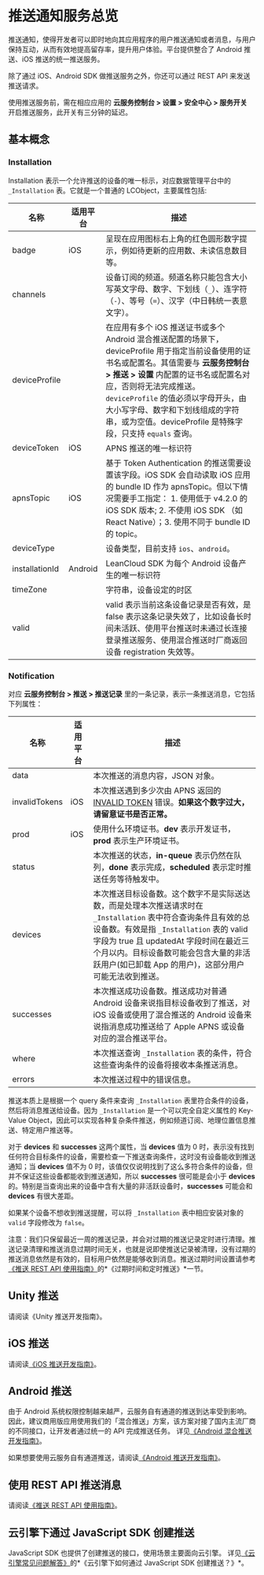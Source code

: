 # 推送通知服务总览

推送通知，使得开发者可以即时地向其应用程序的用户推送通知或者消息，与用户保持互动，从而有效地提高留存率，提升用户体验。平台提供整合了 Android 推送、iOS 推送的统一推送服务。

除了通过 iOS、Android SDK 做推送服务之外，你还可以通过 REST API 来发送推送请求。

使用推送服务前，需在相应应用的 **云服务控制台 > 设置 > 安全中心 > 服务开关** 开启推送服务，此开关有三分钟的延迟。

## 基本概念

### Installation

Installation 表示一个允许推送的设备的唯一标示，对应数据管理平台中的 `_Installation` 表。它就是一个普通的 LCObject，主要属性包括:

名称|适用平台|描述
---|---|---
badge|iOS|呈现在应用图标右上角的红色圆形数字提示，例如待更新的应用数、未读信息数目等。
channels| |设备订阅的频道。频道名称只能包含大小写英文字母、数字、下划线（`_`）、连字符（`-`）、等号（`=`）、汉字（中日韩统一表意文字）。
deviceProfile||在应用有多个 iOS 推送证书或多个 Android 混合推送配置的场景下，deviceProfile 用于指定当前设备使用的证书名或配置名。其值需要与 **云服务控制台 > 推送 > 设置** 内配置的证书名或配置名对应，否则将无法完成推送。`deviceProfile` 的值必须以字母开头，由大小写字母、数字和下划线组成的字符串，或为空值。deviceProfile 是特殊字段，只支持 `equals` 查询。 
deviceToken|iOS|APNS 推送的唯一标识符
apnsTopic|iOS|基于 Token Authentication 的推送需要设置该字段。iOS SDK 会自动读取 iOS 应用的 bundle ID 作为 apnsTopic。但以下情况需要手工指定： 1. 使用低于 v4.2.0 的 iOS SDK 版本; 2. 不使用 iOS SDK （如 React Native）；3. 使用不同于 bundle ID 的 topic。
deviceType| |设备类型，目前支持 `ios`、`android`。
installationId|Android|LeanCloud SDK 为每个 Android 设备产生的唯一标识符
timeZone| |字符串，设备设定的时区
valid| |valid 表示当前这条设备记录是否有效，是 false 表示这条记录失效了，比如设备长时间未活跃、使用平台推送时未通过长连接登录推送服务、使用混合推送时厂商返回设备 registration 失效等。

### Notification

对应 **云服务控制台 > 推送 > 推送记录** 里的一条记录，表示一条推送消息，它包括下列属性：

名称|适用平台|描述
---|---|---
data| |本次推送的消息内容，JSON 对象。
invalidTokens|iOS|本次推送遇到多少次由 APNS 返回的 [INVALID TOKEN](https://developer.apple.com/library/mac/technotes/tn2265/_index.html#//apple_ref/doc/uid/DTS40010376-CH1-TNTAG32) 错误。**如果这个数字过大，请留意证书是否正常。**
prod|iOS|使用什么环境证书。**dev** 表示开发证书，**prod** 表示生产环境证书。
status| |本次推送的状态，**in-queue** 表示仍然在队列，**done** 表示完成，**scheduled** 表示定时推送任务等待触发中。
devices| |本次推送目标设备数。这个数字不是实际送达数，而是处理本次推送请求时在 `_Installation` 表中符合查询条件且有效的总设备数。有效是指 `_Installation` 表的 valid 字段为 true 且 updatedAt 字段时间在最近三个月以内。目标设备数可能会包含大量的非活跃用户(如已卸载 App 的用户)，这部分用户可能无法收到推送。
successes| |本次推送成功设备数。推送成功对普通 Android 设备来说指目标设备收到了推送，对 iOS 设备或使用了混合推送的 Android 设备来说指消息成功推送给了 Apple APNS 或设备对应的混合推送平台。
where| |本次推送查询 `_Installation` 表的条件，符合这些查询条件的设备将接收本条推送消息。
errors| | 本次推送过程中的错误信息。

推送本质上是根据一个 query 条件来查询 `_Installation` 表里符合条件的设备，然后将消息推送给设备。因为 `_Installation` 是一个可以完全自定义属性的 Key-Value Object，因此可以实现各种复杂条件推送，例如频道订阅、地理位置信息推送、特定用户推送等。

对于 **devices** 和 **successes** 这两个属性，当 **devices** 值为 0 时，表示没有找到任何符合目标条件的设备，需要检查一下推送查询条件，这时没有设备能收到推送通知；当 **devices** 值不为 0 时，该值仅仅说明找到了这么多符合条件的设备，但并不保证这些设备都能收到推送通知，所以 **successes** 很可能是会小于 **devices** 的。特别是当查询出来的设备中含有大量的非活跃设备时，**successes** 可能会和 **devices** 有很大差距。

如果某个设备不想收到推送提醒，可以将 `_Installation` 表中相应安装对象的 `valid` 字段修改为 `false`。

注意：我们只保留最近一周的推送记录，并会对过期的推送记录定时进行清理。推送记录清理和推送消息过期时间无关，也就是说即使推送记录被清理，没有过期的推送消息依然是有效的，目标用户依然是能够收到消息。推送过期时间设置请参考[《推送 REST API 使用指南》](https://leancloud.cn/docs/push-rest-api.html)的*《过期时间和定时推送》*一节。

## Unity 推送

请阅读《Unity 推送开发指南》。

## iOS 推送

请阅读[《iOS 推送开发指南》](https://leancloud.cn/docs/ios_push_guide.html)。

## Android 推送

由于 Android 系统权限控制越来越严，云服务自有通道的推送到达率受到影响。
因此，建议商用版应用使用我们的「混合推送」方案，该方案对接了国内主流厂商的不同接口，让开发者通过统一的 API 完成推送任务。
详见[《Android 混合推送开发指南》](https://leancloud.cn/docs/android_mixpush_guide.html)。

如果想要使用云服务自有通道推送，请阅读[《Android 推送开发指南》](https://leancloud.cn/docs/android_push_guide.html)。
## 使用 REST API 推送消息

请阅读[《推送 REST API 使用指南》](https://leancloud.cn/docs/push-rest-api.html)。

## 云引擎下通过 JavaScript SDK 创建推送

JavaScript SDK 也提供了创建推送的接口，使用场景主要面向云引擎。
详见[《云引擎常见问题解答》](https://leancloud.cn/docs/leanengine_faq.html)的*《云引擎下如何通过 JavaScript SDK 创建推送？》*。
